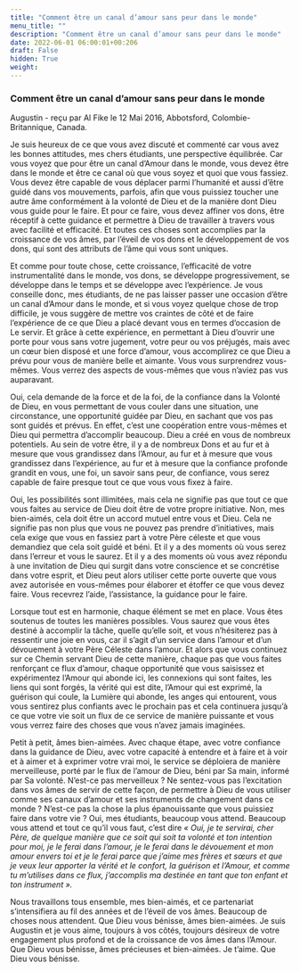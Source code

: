 ```yaml
---
title: "Comment être un canal d’amour sans peur dans le monde"
menu_title: ""
description: "Comment être un canal d’amour sans peur dans le monde"
date: 2022-06-01 06:00:01+00:206
draft: False
hidden: True
weight:
---
```

### Comment être un canal d’amour sans peur dans le monde

Augustin - reçu par Al Fike le 12 Mai 2016, Abbotsford, Colombie-Britannique, Canada.

Je suis heureux de ce que vous avez discuté et commenté car vous avez les bonnes attitudes, mes chers étudiants, une perspective équilibrée. Car vous voyez que pour être un canal d’Amour dans le monde, vous devez être dans le monde et être ce canal où que vous soyez et quoi que vous fassiez. Vous devez être capable de vous déplacer parmi l’humanité et aussi d’être guidé dans vos mouvements, parfois, afin que vous puissiez toucher une autre âme conformément à la volonté de Dieu et de la manière dont Dieu vous guide pour le faire. Et pour ce faire, vous devez affiner vos dons, être réceptif à cette guidance et permettre à Dieu de travailler à travers vous avec facilité et efficacité. Et toutes ces choses sont accomplies par la croissance de vos âmes, par l’éveil de vos dons et le développement de vos dons, qui sont des attributs de l’âme qui vous sont uniques.

Et comme pour toute chose, cette croissance, l’efficacité de votre instrumentalité dans le monde, vos dons, se développe progressivement, se développe dans le temps et se développe avec l’expérience. Je vous conseille donc, mes étudiants, de ne pas laisser passer une occasion d’être un canal d’Amour dans le monde, et si vous voyez quelque chose de trop difficile, je vous suggère de mettre vos craintes de côté et de faire l’expérience de ce que Dieu a placé devant vous en termes d’occasion de Le servir. Et grâce à cette expérience, en permettant à Dieu d’ouvrir une porte pour vous sans votre jugement, votre peur ou vos préjugés, mais avec un cœur bien disposé et une force d’amour, vous accomplirez ce que Dieu a prévu pour vous de manière belle et aimante. Vous vous surprendrez vous-mêmes. Vous verrez des aspects de vous-mêmes que vous n’aviez pas vus auparavant.

Oui, cela demande de la force et de la foi, de la confiance dans la Volonté de Dieu, en vous permettant de vous couler dans une situation, une circonstance, une opportunité guidée par Dieu, en sachant que vos pas sont guidés et prévus. En effet, c’est une coopération entre vous-mêmes et Dieu qui permettra d’accomplir beaucoup. Dieu a créé en vous de nombreux potentiels. Au sein de votre être, il y a de nombreux Dons et au fur et à mesure que vous grandissez dans l’Amour, au fur et à mesure que vous grandissez dans l’expérience, au fur et à mesure que la confiance profonde grandit en vous, une foi, un savoir sans peur, de confiance, vous serez capable de faire presque tout ce que vous vous fixez à faire.

Oui, les possibilités sont illimitées, mais cela ne signifie pas que tout ce que vous faites au service de Dieu doit être de votre propre initiative. Non, mes bien-aimés, cela doit être un accord mutuel entre vous et Dieu. Cela ne signifie pas non plus que vous ne pouvez pas prendre d’initiatives, mais cela exige que vous en fassiez part à votre Père céleste et que vous demandiez que cela soit guidé et béni. Et il y a des moments où vous serez dans l’erreur et vous le saurez. Et il y a des moments où vous avez répondu à une invitation de Dieu qui surgit dans votre conscience et se concrétise dans votre esprit, et Dieu peut alors utiliser cette porte ouverte que vous avez autorisée en vous-mêmes pour élaborer et étoffer ce que vous devez faire. Vous recevrez l’aide, l’assistance, la guidance pour le faire.

Lorsque tout est en harmonie, chaque élément se met en place. Vous êtes soutenus de toutes les manières possibles. Vous saurez que vous êtes destiné à accomplir la tâche, quelle qu’elle soit, et vous n’hésiterez pas à ressentir une joie en vous, car il s’agit d’un service dans l’amour et d’un dévouement à votre Père Céleste dans l’amour. Et alors que vous continuez sur ce Chemin servant Dieu de cette manière, chaque pas que vous faites renforçant ce flux d’amour, chaque opportunité que vous saisissez et expérimentez l’Amour qui abonde ici, les connexions qui sont faites, les liens qui sont forgés, la vérité qui est dite, l’Amour qui est exprimé, la guérison qui coule, la Lumière qui abonde, les anges qui entourent, vous vous sentirez plus confiants avec le prochain pas et cela continuera jusqu’à ce que votre vie soit un flux de ce service de manière puissante et vous vous verrez faire des choses que vous n’avez jamais imaginées.

Petit à petit, âmes bien-aimées. Avec chaque étape, avec votre confiance dans la guidance de Dieu, avec votre capacité à entendre et à faire et à voir et à aimer et à exprimer votre vrai moi, le service se déploiera de manière merveilleuse, porté par le flux de l’amour de Dieu, béni par Sa main, informé par Sa volonté. N’est-ce pas merveilleux ? Ne sentez-vous pas l’excitation dans vos âmes de servir de cette façon, de permettre à Dieu de vous utiliser comme ses canaux d’amour et ses instruments de changement dans ce monde ? N’est-ce pas la chose la plus épanouissante que vous puissiez faire dans votre vie ? Oui, mes étudiants, beaucoup vous attend. Beaucoup vous attend et tout ce qu’il vous faut, c’est dire *« Oui, je te servirai, cher Père, de quelque manière que ce soit qui soit ta volonté et ton intention pour moi, je le ferai dans l’amour, je le ferai dans le dévouement et mon amour envers toi et je le ferai parce que j’aime mes frères et sœurs et que je veux leur apporter la vérité et le confort, la guérison et l’Amour, et comme tu m’utilises dans ce flux, j’accomplis ma destinée en tant que ton enfant et ton instrument ».*

Nous travaillons tous ensemble, mes bien-aimés, et ce partenariat s’intensifiera au fil des années et de l’éveil de vos âmes. Beaucoup de choses nous attendent. Que Dieu vous bénisse, âmes bien-aimées. Je suis Augustin et je vous aime, toujours à vos côtés, toujours désireux de votre engagement plus profond et de la croissance de vos âmes dans l’Amour. Que Dieu vous bénisse, âmes précieuses et bien-aimées. Je t’aime. Que Dieu vous bénisse.
